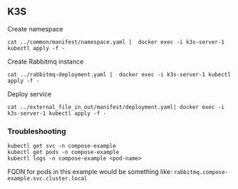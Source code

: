 ## K3S

Create namespace
```shell
cat ../common/manifest/namespace.yaml |  docker exec -i k3s-server-1 kubectl apply -f -
```

Create Rabbitmq instance
```shell
cat ../rabbitmq-deployment.yaml |  docker exec -i k3s-server-1 kubectl apply -f -
```

Deploy service
```shell
cat ../external_file_in_out/manifest/deployment.yaml| docker exec -i k3s-server-1 kubectl apply -f -
```

### Troubleshooting

```shell
kubectl get svc -n compose-example
kubectl get pods -n compose-example
kubectl logs -n compose-example <pod-name>
```

FQDN for pods in this example would be something like: `rabbitmq.compose-example.svc.cluster.local`
